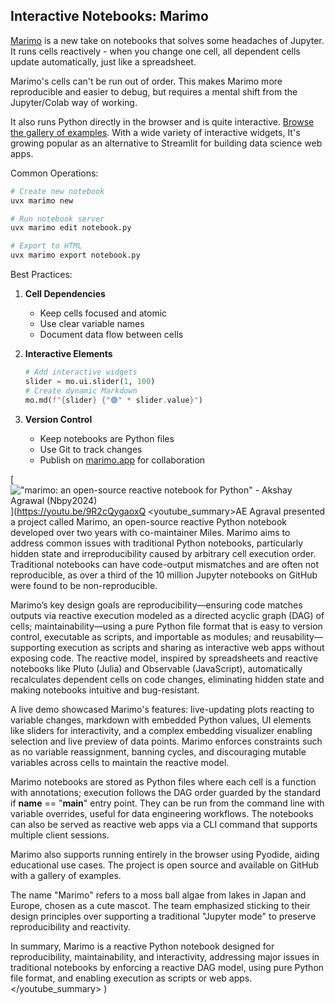 ## Interactive Notebooks: Marimo

[Marimo](https://marimo.app/) is a new take on notebooks that solves some headaches of Jupyter. It runs cells reactively - when you change one cell, all dependent cells update automatically, just like a spreadsheet.

Marimo's cells can't be run out of order. This makes Marimo more reproducible and easier to debug, but requires a mental shift from the Jupyter/Colab way of working.

It also runs Python directly in the browser and is quite interactive. [Browse the gallery of examples](https://marimo.io/gallery). With a wide variety of interactive widgets, It's growing popular as an alternative to Streamlit for building data science web apps.

Common Operations:

```python
# Create new notebook
uvx marimo new

# Run notebook server
uvx marimo edit notebook.py

# Export to HTML
uvx marimo export notebook.py
```

Best Practices:

1. **Cell Dependencies**
   - Keep cells focused and atomic
   - Use clear variable names
   - Document data flow between cells
2. **Interactive Elements**

   ```python
   # Add interactive widgets
   slider = mo.ui.slider(1, 100)
   # Create dynamic Markdown
   mo.md(f"{slider} {"🟢" * slider.value}")
   ```

3. **Version Control**
   - Keep notebooks are Python files
   - Use Git to track changes
   - Publish on [marimo.app](https://marimo.app/) for collaboration

[!["marimo: an open-source reactive notebook for Python" - Akshay Agrawal (Nbpy2024)](https://i.ytimg.com/vi_webp/9R2cQygaoxQ/sddefault.webp)](https://youtu.be/9R2cQygaoxQ
<youtube_summary>AE Agraval presented a project called Marimo, an open-source reactive Python notebook developed over two years with co-maintainer Miles. Marimo aims to address common issues with traditional Python notebooks, particularly hidden state and irreproducibility caused by arbitrary cell execution order. Traditional notebooks can have code-output mismatches and are often not reproducible, as over a third of the 10 million Jupyter notebooks on GitHub were found to be non-reproducible.

Marimo’s key design goals are reproducibility—ensuring code matches outputs via reactive execution modeled as a directed acyclic graph (DAG) of cells; maintainability—using a pure Python file format that is easy to version control, executable as scripts, and importable as modules; and reusability—supporting execution as scripts and sharing as interactive web apps without exposing code. The reactive model, inspired by spreadsheets and reactive notebooks like Pluto (Julia) and Observable (JavaScript), automatically recalculates dependent cells on code changes, eliminating hidden state and making notebooks intuitive and bug-resistant.

A live demo showcased Marimo's features: live-updating plots reacting to variable changes, markdown with embedded Python values, UI elements like sliders for interactivity, and a complex embedding visualizer enabling selection and live preview of data points. Marimo enforces constraints such as no variable reassignment, banning cycles, and discouraging mutable variables across cells to maintain the reactive model.

Marimo notebooks are stored as Python files where each cell is a function with annotations; execution follows the DAG order guarded by the standard if __name__ == "__main__" entry point. They can be run from the command line with variable overrides, useful for data engineering workflows. The notebooks can also be served as reactive web apps via a CLI command that supports multiple client sessions.

Marimo also supports running entirely in the browser using Pyodide, aiding educational use cases. The project is open source and available on GitHub with a gallery of examples.

The name "Marimo" refers to a moss ball algae from lakes in Japan and Europe, chosen as a cute mascot. The team emphasized sticking to their design principles over supporting a traditional "Jupyter mode" to preserve reproducibility and reactivity.

In summary, Marimo is a reactive Python notebook designed for reproducibility, maintainability, and interactivity, addressing major issues in traditional notebooks by enforcing a reactive DAG model, using pure Python file format, and enabling execution as scripts or web apps.</youtube_summary>
)
